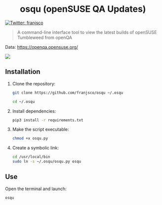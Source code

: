 <h1 align="center">osqu (openSUSE QA Updates)</h1>
<p>
  </a>
  <a href="https://twitter.com/franjsco" target="_blank">
    <img alt="Twitter: franjsco" src="https://img.shields.io/twitter/follow/franjsco.svg?style=social" />
  </a>
</p>


> A command-line interface tool to view the latest builds of openSUSE Tumbleweed from openQA

Data: https://openqa.opensuse.org/

<a href="https://asciinema.org/a/391337" target="_blank"><img src="https://asciinema.org/a/391337.svg" /></a>


## Installation

1. Clone the repository:
    ```sh
    git clone https://github.com/franjsco/osqu ~/.osqu

    cd ~/.osqu
    ```

2. Install dependencies:
    ```sh
    pip3 install -r requirements.txt
    ```

3. Make the script executable:
    ```sh
    chmod +x osqu.py
    ```

4. Create a symbolic link:
    ```sh
    cd /usr/local/bin
    sudo ln -s ~/.osqu/osqu.py osqu
    ```


## Use
Open the terminal and launch:
```sh
osqu
```
